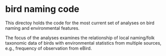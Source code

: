 # bird naming code
This directoy holds the code for the most current set of analyses on bird naming and environmental features.

The focus of the analyses examines the relationship of local naming/folk taxonomic data of birds with environmental statistics from multiple sources, e.g., frequency of observation from eBird.
